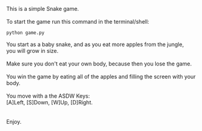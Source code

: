 This is a simple Snake game.<br><br>
To start the game run this command in the terminal/shell:
```python
python game.py

```
You start as a baby snake, and as you eat more apples from the jungle,<br>
you will grow in size.<br><br>
 Make sure you don't eat your own body, because then you lose the game.<br>
 <br>
 You win the game by eating all of the apples and filling the screen with your body.
 <br><br>
 You move with a the ASDW Keys:<br> [A]Left, [S]Down, [W]Up, [D]Right.
 <br><br><br>
 Enjoy.